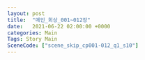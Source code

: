 ```yaml
---
layout: post
title:  "메인_회상_001~012장"
date:   2021-06-22 02:00:00 +0000
categories: Main
Tags: Story Main
SceneCode: ["scene_skip_cp001-012_q1_s10"]
---
```


